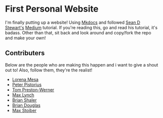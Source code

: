 # First Personal Website

I'm finally putting up a website! Using [Mkdocs](https://www.mkdocs.org/) and
followed [Sean D Stewart's](https://seandstewart.io/) [Medium](https://medium.com/swlh/publish-a-static-website-in-a-day-with-mkdocs-and-netlify-3cc076d0efaf) tutorial.
If you're reading this, go and read his tutorial, it's badass. Other than that,
sit back and look around and copy/fork the repo and make your own!

## Contributers

Below are the people who are making this happen and i want to give a shout out
to! Also, follow them, they're the realist!

* [Lorena Mesa](https://github.com/lorenanicole)
* [Peter Pistorius](https://github.com/peterp)
* [Tom Preston-Werner](https://github.com/mojombo)
* [Max Lynch](https://github.com/mlynch)
* [Brian Shaler](https://github.com/brianshaler)
* [Brian Douglas](https://github.com/bdougie)
* [Max Stoiber](https://github.com/mxstbr)
